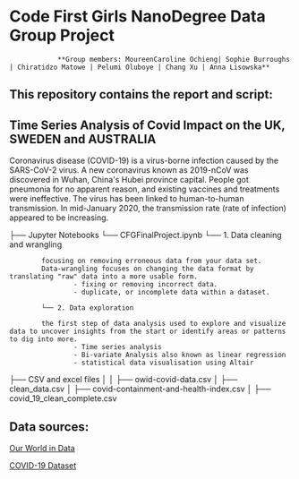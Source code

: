 # Code First Girls NanoDegree Data Group Project



                **Group members: MoureenCaroline Ochieng| Sophie Burroughs | Chiratidzo Matowe | Pelumi Oluboye | Chang Xu | Anna Lisowska**

## This repository contains the report and script:


## Time Series Analysis of Covid Impact on the UK, SWEDEN and AUSTRALIA

Coronavirus disease (COVID-19) is a virus-borne infection caused by the SARS-CoV-2 virus.
A new coronavirus known as 2019-nCoV was discovered in Wuhan, China's Hubei province capital.
People got pneumonia for no apparent reason, and existing vaccines and treatments were ineffective.
The virus has been linked to human-to-human transmission.
In mid-January 2020, the transmission rate (rate of infection) appeared to be increasing.

├── Jupyter Notebooks
  └── CFGFinalProject.ipynb
            └── 1. Data cleaning and wrangling

            focusing on removing erroneous data from your data set.
            Data-wrangling focuses on changing the data format by translating "raw" data into a more usable form.
                    - fixing or removing incorrect data.
                    - duplicate, or incomplete data within a dataset.

            └── 2. Data exploration

            the first step of data analysis used to explore and visualize data to uncover insights from the start or identify areas or patterns to dig into more.
                    - Time series analysis
                    - Bi-variate Analysis also known as linear regression
                    - statistical data visualisation using Altair

  ├── CSV and excel files
    │
    │  ├── owid-covid-data.csv
    │  ├── clean_data.csv
    │  ├── covid-containment-and-health-index.csv
    │  ├── covid_19_clean_complete.csv

## Data sources:

[Our World in Data](https://ourworldindata.org)

[COVID-19 Dataset](https://www.kaggle.com/datasets/imdevskp/corona-virus-report)
